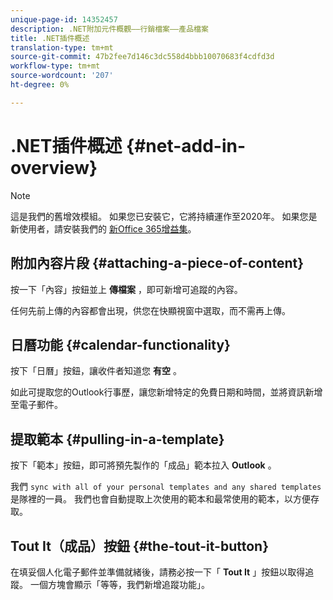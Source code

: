 ```yaml
---
unique-page-id: 14352457
description: .NET附加元件概觀——行銷檔案——產品檔案
title: .NET插件概述
translation-type: tm+mt
source-git-commit: 47b2fee7d146c3dc558d4bbb10070683f4cdfd3d
workflow-type: tm+mt
source-wordcount: '207'
ht-degree: 0%

---
```



# .NET插件概述 {#net-add-in-overview}

>[!NOTE]
>
>這是我們的舊增效模組。 如果您已安裝它，它將持續運作至2020年。 如果您是新使用者，請安裝我們的 [新Office 365增益集](http://s3.amazonaws.com/tout-user-store/outlook-mac/assets/install_tout_add-in_outlook_mac.pdf)。

## 附加內容片段 {#attaching-a-piece-of-content}

按一下「內容」按鈕並上 **傳檔案** ，即可新增可追蹤的內容。

任何先前上傳的內容都會出現，供您在快顯視窗中選取，而不需再上傳。

## 日曆功能 {#calendar-functionality}

按下「日曆」按鈕，讓收件者知道您 **有空** 。

如此可提取您的Outlook行事歷，讓您新增特定的免費日期和時間，並將資訊新增至電子郵件。

## 提取範本 {#pulling-in-a-template}

按下「範本」按鈕，即可將預先製作的「成品」範本拉入 **Outlook** 。

我們 `sync with all of your personal templates and any shared templates` 是隊裡的一員。 我們也會自動提取上次使用的範本和最常使用的範本，以方便存取。

## Tout It（成品）按鈕 {#the-tout-it-button}

在填妥個人化電子郵件並準備就緒後，請務必按一下「 **Tout It** 」按鈕以取得追蹤。 一個方塊會顯示「等等，我們新增追蹤功能」。
